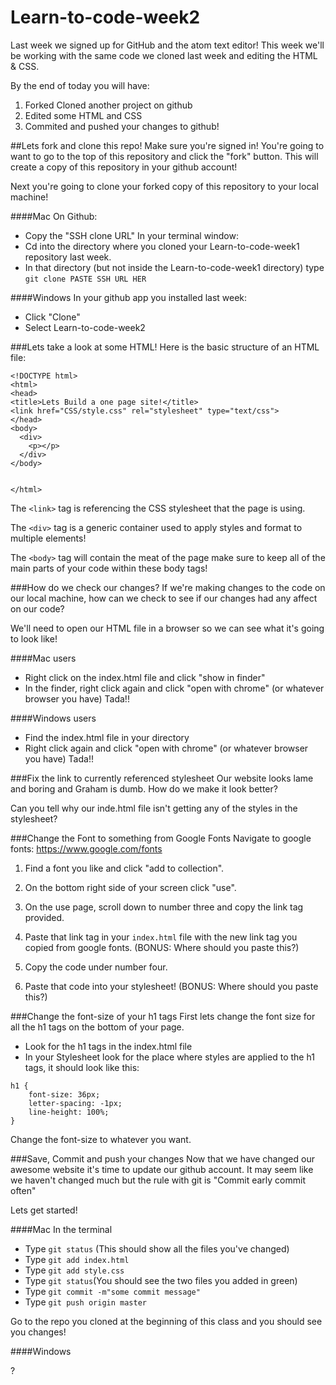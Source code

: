 # Learn-to-code-week2
Last week we signed up for GitHub and the atom text editor!
This week we'll be working with the same code we cloned last week and editing the HTML & CSS.

By the end of today you will have:

1. Forked Cloned another project on github
2. Edited some HTML and CSS
3. Commited and pushed your changes to github!


##Lets fork and clone this repo!
Make sure you're signed in! You're going to want to go to the top of this repository and click the "fork" button. This will create a copy of this repository in your github account!

Next you're going to clone your forked copy of this repository to your local machine!

####Mac
On Github:
- Copy the "SSH clone URL"
In your terminal window:
- Cd into the directory where you cloned your Learn-to-code-week1 repository last week.
- In that directory (but not inside the Learn-to-code-week1 directory) type ```git clone PASTE SSH URL HER```

####Windows
In your github app you installed last week:
- Click "Clone"
- Select Learn-to-code-week2


###Lets take a look at some HTML!
Here is the basic structure of an HTML file:

```
<!DOCTYPE html>
<html>
<head>
<title>Lets Build a one page site!</title>
<link href="CSS/style.css" rel="stylesheet" type="text/css">
</head>
<body>
  <div>
    <p></p>
  </div>
</body>


</html>

```

The ```<link>``` tag is referencing the CSS stylesheet that the page is using.

The ```<div>``` tag is a generic container used to apply styles and format to multiple elements!

The  ```<body>``` tag will contain the meat of the page make sure to keep all of the main parts of your code within these body tags!


###How do we check our changes?
If we're making changes to the code on our local machine, how can we check to see if our changes had any affect on our code?

We'll need to open our HTML file in a browser so we can see what it's going to look like!

####Mac users
- Right click on the index.html file and click "show in finder"
- In the finder, right click again and click "open with chrome" (or whatever browser you have)
Tada!!

####Windows users
- Find the index.html file in your directory
- Right click again and click "open with chrome" (or whatever browser you have)
Tada!!



###Fix the link to currently referenced stylesheet
Our website looks lame and boring and Graham is dumb. How do we make it look better?

Can you tell why our inde.html file isn't getting any of the styles in the stylesheet?



###Change the Font to something from Google Fonts
Navigate to google fonts: https://www.google.com/fonts

1. Find a font you like and click "add to collection".

2. On the bottom right side of your screen click "use".

3. On the use page, scroll down to number three and copy the link tag provided.

4. Paste that link tag in your ```index.html``` file with the new link tag
you copied from google fonts. (BONUS: Where should you paste this?)

5. Copy the code under number four.

6. Paste that code into your stylesheet! (BONUS: Where should you paste this?)


###Change the font-size of your h1 tags
First lets change the font size for all the h1 tags on the bottom of your page.

- Look for the h1 tags in the index.html file
- In your Stylesheet look for the place where styles are applied to the h1 tags, it should look like this:

```
h1 {
	font-size: 36px;
	letter-spacing: -1px;
	line-height: 100%;
}
```

Change the font-size to whatever you want.

###Save, Commit and push your changes
Now that we have changed our awesome website it's time to update our github account. It may seem like we haven't changed much but the rule with git is "Commit early commit often"

Lets get started!

####Mac
In the terminal
- Type ```git status``` (This should show all the files you've changed)
- Type ```git add index.html```
- Type ```git add style.css```
- Type ```git status```(You should see the two files you added in green)
- Type ```git commit -m"some commit message"```
- Type ```git push origin master ```

Go to the repo you cloned at the beginning of this class and you should see you changes!

####Windows

?
